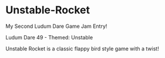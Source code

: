 # Unstable-Rocket
My Second Ludum Dare Game Jam Entry!

Ludum Dare 49 - Themed: Unstable

Unstable Rocket is a classic flappy bird style game with a twist!
